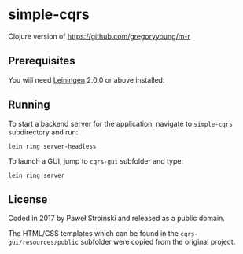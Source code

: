 # simple-cqrs
Clojure version of https://github.com/gregoryyoung/m-r

## Prerequisites

You will need [Leiningen][] 2.0.0 or above installed.

[leiningen]: https://github.com/technomancy/leiningen

## Running

To start a backend server for the application, navigate to `simple-cqrs` subdirectory and run:

    lein ring server-headless

To launch a GUI, jump to `cqrs-gui` subfolder and type:

    lein ring server

## License

Coded in 2017 by Paweł Stroiński and released as a public domain.

The HTML/CSS templates which can be found in the `cqrs-gui/resources/public` subfolder were copied from the original project.

